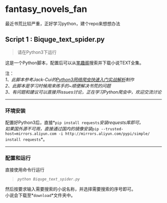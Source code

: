 # fantasy_novels_fan
最近书荒比较严重，正好学习python，建个repo来想想办法

## Script 1 : Biquge_text_spider.py
> 请在Python3下运行

这是一个Python脚本，配置后可以从[笔趣阁](https://www.biqugex.com)搜索并下载小说TEXT全集。

注：   
*1、此脚本参考Jack-Cui的[Python3网络爬虫快速入门实战解析](https://blog.csdn.net/c406495762/article/details/78123502)制作*    
*2、此脚本是学习时候用来练手的~顺便解决书荒的问题*   
*3、有问题和建议可以直接开issues讨论，正在学习Python爬虫中，欢迎交流讨论*
***
### 环境安装
配置好Python3后，直接*`pip install requests`*安装requests库即可。   
如果国外源不可用，直接通过国内的镜像安装*`pip --trusted-host=mirrors.aliyun.com -i http://mirrors.aliyun.com/pypi/simple/ install requests`*。
***
### 配置和运行
直接使用命令行运行

> *`python Biquge_text_spider.py`*   

然后按要求输入需要搜索的小说名称，并选择需要搜索的序号即可。   
小说会下载至*`download`*文件夹中。
